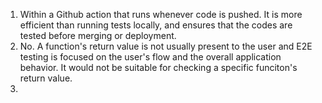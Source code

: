 1) Within a Github action that runs whenever code is pushed. It is more efficient than running tests locally, and ensures that the codes are tested before merging or deployment.
2) No. A function's return value is not usually present to the user and E2E testing is focused on the user's flow and the overall application behavior. It would not be suitable for checking a specific funciton's return value.
3) 





